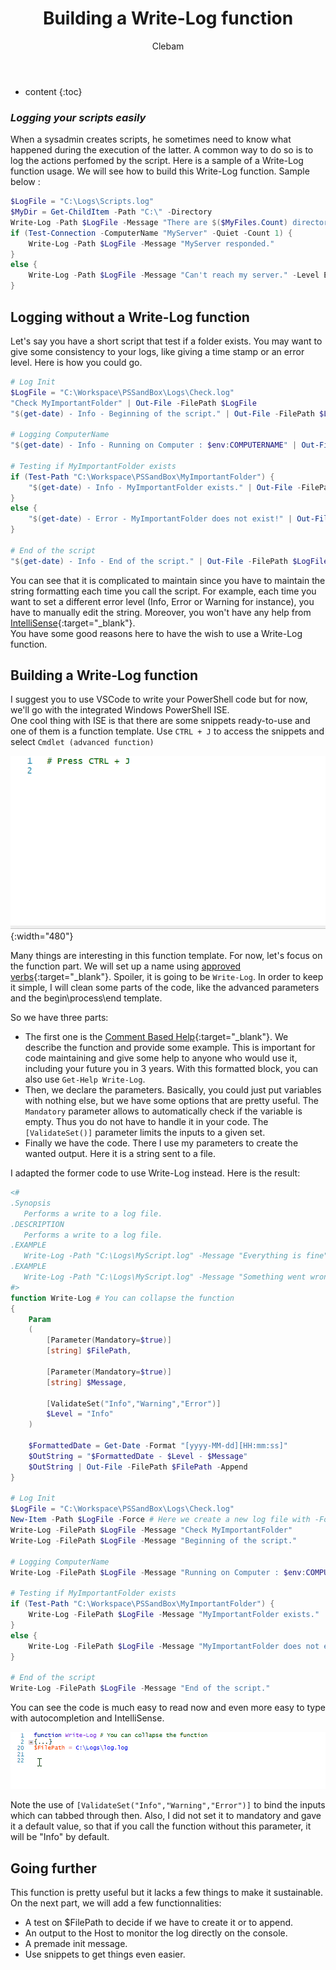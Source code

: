 ﻿---
layout: post
title:  "Building a Write-Log function"
categories: PowerShell
tags: function
author: Clebam
series: Write-Log
---
* content
{:toc}

### _Logging your scripts easily_ 

When a sysadmin creates scripts, he sometimes need to know what happened during the execution of the latter. A common way to do so is to log the actions perfomed by the script. Here is a sample of a Write-Log function usage. We will see how to build this Write-Log function. Sample below :

```powershell
$LogFile = "C:\Logs\Scripts.log"
$MyDir = Get-ChildItem -Path "C:\" -Directory
Write-Log -Path $LogFile -Message "There are $($MyFiles.Count) directories in C:\"
if (Test-Connection -ComputerName "MyServer" -Quiet -Count 1) {
    Write-Log -Path $LogFile -Message "MyServer responded."
}
else {
    Write-Log -Path $LogFile -Message "Can't reach my server." -Level Error
}
```

<!--End_Preview-->

## Logging without a Write-Log function

Let's say you have a short script that test if a folder exists. You may want to give some consistency to your logs, like giving a time stamp or an error level. Here is how you could go.

```powershell
# Log Init
$LogFile = "C:\Workspace\PSSandBox\Logs\Check.log"
"Check MyImportantFolder" | Out-File -FilePath $LogFile
"$(get-date) - Info - Beginning of the script." | Out-File -FilePath $LogFile -Append

# Logging ComputerName
"$(get-date) - Info - Running on Computer : $env:COMPUTERNAME" | Out-File -FilePath $LogFile -Append

# Testing if MyImportantFolder exists
if (Test-Path "C:\Workspace\PSSandBox\MyImportantFolder") {
    "$(get-date) - Info - MyImportantFolder exists." | Out-File -FilePath $LogFile -Append
}
else {
    "$(get-date) - Error - MyImportantFolder does not exist!" | Out-File -FilePath $LogFile -Append
}

# End of the script
"$(get-date) - Info - End of the script." | Out-File -FilePath $LogFile -Append
```
You can see that it is complicated to maintain since you have to maintain the string formatting each time you call the script. For example, each time you want to set a different error level (Info, Error or Warning for instance), you have to manually edit the string. Moreover, you won't have any help from [IntelliSense](https://msdn.microsoft.com/en-us/library/hcw1s69b.aspx){:target="_blank"}.  
You have some good reasons here to have the wish to use a Write-Log function.

## Building a Write-Log function

I suggest you to use VSCode to write your PowerShell code but for now, we'll go with the integrated Windows PowerShell ISE.  
One cool thing with ISE is that there are some snippets ready-to-use and one of them is a function template. Use `CTRL + J` to access the snippets and select `Cmdlet (advanced function)`

![ISESnippet](/img/ISESnippet.gif){:width="480"}

Many things are interesting in this function template. For now, let's focus on the function part.
We will set up a name using [approved verbs](https://msdn.microsoft.com/en-us/library/ms714428(v=vs.85).aspx){:target="_blank"}. Spoiler, it is going to be `Write-Log`.
In order to keep it simple, I will clean some parts of the code, like the advanced parameters and the begin\process\end template.

So we have three parts:
* The first one is the [Comment Based Help](https://docs.microsoft.com/en-us/powershell/module/microsoft.powershell.core/about/about_comment_based_help?view=powershell-5.1){:target="_blank"}. We describe the function and provide some example. This is important for code maintaining and give some help to anyone who would use it, including your future you in 3 years. With this formatted block, you can also use `Get-Help Write-Log`.
* Then, we declare the parameters. Basically, you could just put variables with nothing else, but we have some options that are pretty useful. The `Mandatory` parameter allows to automatically check if the variable is empty. Thus you do not have to handle it in your code. The `[ValidateSet()]` parameter limits the inputs to a given set.
* Finally we have the code. There I use my parameters to create the wanted output. Here it is a string sent to a file.

I adapted the former code to use Write-Log instead.
Here is the result:

```powershell
<#
.Synopsis
   Performs a write to a log file.
.DESCRIPTION
   Performs a write to a log file.
.EXAMPLE
   Write-Log -Path "C:\Logs\MyScript.log" -Message "Everything is fine"
.EXAMPLE
   Write-Log -Path "C:\Logs\MyScript.log" -Message "Something went wrong!" -Level Error
#>
function Write-Log # You can collapse the function
{
    Param
    (
        [Parameter(Mandatory=$true)]
        [string] $FilePath,

        [Parameter(Mandatory=$true)]
        [string] $Message,

        [ValidateSet("Info","Warning","Error")]
        $Level = "Info"
    )

    $FormattedDate = Get-Date -Format "[yyyy-MM-dd][HH:mm:ss]"
    $OutString = "$FormattedDate - $Level - $Message"
    $OutString | Out-File -FilePath $FilePath -Append
}

# Log Init
$LogFile = "C:\Workspace\PSSandBox\Logs\Check.log"
New-Item -Path $LogFile -Force # Here we create a new log file with -Force parameter to overwrite the old on if it exists
Write-Log -FilePath $LogFile -Message "Check MyImportantFolder"
Write-Log -FilePath $LogFile -Message "Beginning of the script."

# Logging ComputerName
Write-Log -FilePath $LogFile -Message "Running on Computer : $env:COMPUTERNAME" -Level Warning

# Testing if MyImportantFolder exists
if (Test-Path "C:\Workspace\PSSandBox\MyImportantFolder") {
    Write-Log -FilePath $LogFile -Message "MyImportantFolder exists."
}
else {
    Write-Log -FilePath $LogFile -Message "MyImportantFolder does not exist!" -Level Error
}

# End of the script
Write-Log -FilePath $LogFile -Message "End of the script."
```

You can see the code is much easy to read now and even more easy to type with autocompletion and IntelliSense.

![IntelliSense](/img/WriteLogIntelliSense.gif)

Note the use of `[ValidateSet("Info","Warning","Error")]` to bind the inputs which can tabbed through then. Also, I did not set it to mandatory and gave it a default value, so that if you call the function without this parameter, it will be "Info" by default.


## Going further

This function is pretty useful but it lacks a few things to make it sustainable.
On the next part, we will add a few functionnalities:  
- A test on $FilePath to decide if we have to create it or to append.  
- An output to the Host to monitor the log directly on the console.  
- A premade init message.  
- Use snippets to get things even easier.

